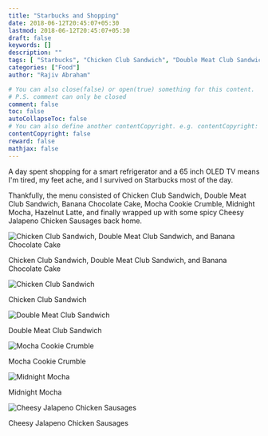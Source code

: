```yaml
---
title: "Starbucks and Shopping"
date: 2018-06-12T20:45:07+05:30
lastmod: 2018-06-12T20:45:07+05:30
draft: false
keywords: []
description: ""
tags: [ "Starbucks", "Chicken Club Sandwich", "Double Meat Club Sandwich", "Banana Chocolate Cake", "Mocha Cookie Crumble", "Midnight Mocha", "Hazelnut Latte", "Cheesy Jalapeno Chicken Sausages"]
categories: ["Food"]
author: "Rajiv Abraham"

# You can also close(false) or open(true) something for this content.
# P.S. comment can only be closed
comment: false
toc: false
autoCollapseToc: false
# You can also define another contentCopyright. e.g. contentCopyright: "This is another copyright."
contentCopyright: false
reward: false
mathjax: false
---
```


A day spent shopping for a smart refrigerator and a 65 inch OLED TV means I'm tired, my feet ache, and I survived on Starbucks most of the day.

Thankfully, the menu consisted of Chicken Club Sandwich, Double Meat Club Sandwich, Banana Chocolate Cake, Mocha Cookie Crumble, Midnight Mocha, Hazelnut Latte, and finally wrapped up with some spicy Cheesy Jalapeno Chicken Sausages back home.

![Chicken Club Sandwich, Double Meat Club Sandwich, and Banana Chocolate Cake](https://res.cloudinary.com/abraham/image/upload/v1528815812/IMG_20180612_161811.jpg "Chicken Club Sandwich, Double Meat Club Sandwich, and Banana Chocolate Cake")

Chicken Club Sandwich, Double Meat Club Sandwich, and Banana Chocolate Cake

![Chicken Club Sandwich](https://res.cloudinary.com/abraham/image/upload/v1528815820/IMG_20180612_161821.jpg "Chicken Club Sandwich")

Chicken Club Sandwich

![Double Meat Club Sandwich](https://res.cloudinary.com/abraham/image/upload/v1528815810/IMG_20180612_161936.jpg "Double Meat Club Sandwich")

Double Meat Club Sandwich

![Mocha Cookie Crumble](https://res.cloudinary.com/abraham/image/upload/v1528815811/IMG_20180612_162412.jpg "Mocha Cookie Crumble")

Mocha Cookie Crumble

![Midnight Mocha](https://res.cloudinary.com/abraham/image/upload/v1528815811/IMG_20180612_162420.jpg "Midnight Mocha")

Midnight Mocha

![Cheesy Jalapeno Chicken Sausages](https://res.cloudinary.com/abraham/image/upload/v1528815811/IMG_20180612_185007.jpg "Cheesy Jalapeno Chicken Sausages")

Cheesy Jalapeno Chicken Sausages